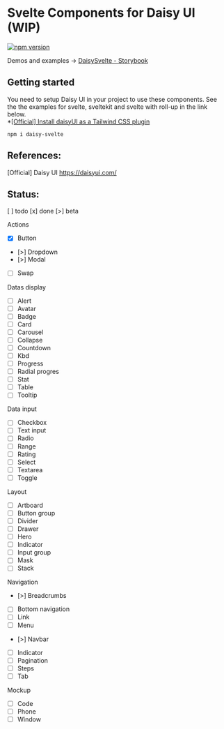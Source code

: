 # Svelte Components for Daisy UI (WIP)

[![npm version](https://badge.fury.io/js/daisy-svelte.svg)](https://badge.fury.io/js/daisy-svelte)

Demos and examples -> [DaisySvelte - Storybook](https://walker-walks.github.io/daisy-svelte/)

## Getting started

You need to setup Daisy UI in your project to use these components.
See the the examples for svelte, sveltekit and svelte with
roll-up in the link below.  
\*[[Official] Install daisyUI as a Tailwind CSS plugin](https://daisyui.com/docs/install/)

```terminal
npm i daisy-svelte
```

## References:

[Official] Daisy UI https://daisyui.com/

## Status:

[ ] todo
[x] done
[>] beta

Actions

-   [x] Button
-   [>] Dropdown
-   [>] Modal
-   [ ] Swap

Datas display

-   [ ] Alert
-   [ ] Avatar
-   [ ] Badge
-   [ ] Card
-   [ ] Carousel
-   [ ] Collapse
-   [ ] Countdown
-   [ ] Kbd
-   [ ] Progress
-   [ ] Radial progres
-   [ ] Stat
-   [ ] Table
-   [ ] Tooltip

Data input

-   [ ] Checkbox
-   [ ] Text input
-   [ ] Radio
-   [ ] Range
-   [ ] Rating
-   [ ] Select
-   [ ] Textarea
-   [ ] Toggle

Layout

-   [ ] Artboard
-   [ ] Button group
-   [ ] Divider
-   [ ] Drawer
-   [ ] Hero
-   [ ] Indicator
-   [ ] Input group
-   [ ] Mask
-   [ ] Stack

Navigation

-   [>] Breadcrumbs
-   [ ] Bottom navigation
-   [ ] Link
-   [ ] Menu
-   [>] Navbar
-   [ ] Indicator
-   [ ] Pagination
-   [ ] Steps
-   [ ] Tab

Mockup

-   [ ] Code
-   [ ] Phone
-   [ ] Window
